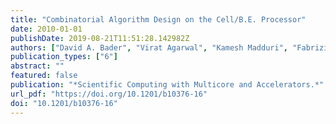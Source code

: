 ```yaml
---
title: "Combinatorial Algorithm Design on the Cell/B.E. Processor"
date: 2010-01-01
publishDate: 2019-08-21T11:51:28.142982Z
authors: ["David A. Bader", "Virat Agarwal", "Kamesh Madduri", "Fabrizio Petrini"]
publication_types: ["6"]
abstract: ""
featured: false
publication: "*Scientific Computing with Multicore and Accelerators.*"
url_pdf: "https://doi.org/10.1201/b10376-16"
doi: "10.1201/b10376-16"
---
```


